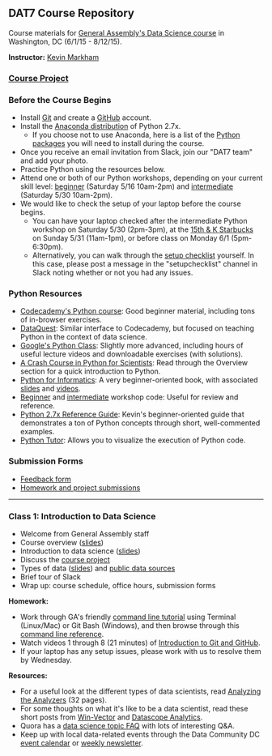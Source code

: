 ## DAT7 Course Repository

Course materials for [General Assembly's Data Science course](https://generalassemb.ly/education/data-science/washington-dc/) in Washington, DC (6/1/15 - 8/12/15).

**Instructor:** [Kevin Markham](http://www.dataschool.io/about/)

### [Course Project](project/README.md)

### Before the Course Begins
* Install [Git](http://git-scm.com/book/en/v2/Getting-Started-Installing-Git) and create a [GitHub](https://github.com/) account.
* Install the [Anaconda distribution](http://continuum.io/downloads) of Python 2.7x.
    * If you choose not to use Anaconda, here is a list of the [Python packages](other/python_packages.md) you will need to install during the course.
* Once you receive an email invitation from Slack, join our "DAT7 team" and add your photo.
* Practice Python using the resources below.
* Attend one or both of our Python workshops, depending on your current skill level: [beginner](https://generalassemb.ly/education/intro-to-python-programming/washington-dc/12239) (Saturday 5/16 10am-2pm) and [intermediate](https://generalassemb.ly/education/python-for-data-science-intermediate/washington-dc/12242) (Saturday 5/30 10am-2pm).
* We would like to check the setup of your laptop before the course begins.
    * You can have your laptop checked after the intermediate Python workshop on Saturday 5/30 (2pm-3pm), at the [15th & K Starbucks](http://www.yelp.com/biz/starbucks-washington-15) on Sunday 5/31 (11am-1pm), or before class on Monday 6/1 (5pm-6:30pm).
    * Alternatively, you can walk through the [setup checklist](other/setup_checklist.md) yourself. In this case, please post a message in the "setupchecklist" channel in Slack noting whether or not you had any issues.

### Python Resources
* [Codecademy's Python course](http://www.codecademy.com/en/tracks/python): Good beginner material, including tons of in-browser exercises.
* [DataQuest](https://dataquest.io/): Similar interface to Codecademy, but focused on teaching Python in the context of data science.
* [Google's Python Class](https://developers.google.com/edu/python/): Slightly more advanced, including hours of useful lecture videos and downloadable exercises (with solutions).
* [A Crash Course in Python for Scientists](http://nbviewer.ipython.org/gist/rpmuller/5920182): Read through the Overview section for a quick introduction to Python.
* [Python for Informatics](http://www.pythonlearn.com/book.php): A very beginner-oriented book, with associated [slides](https://drive.google.com/folderview?id=0B7X1ycQalUnyal9yeUx3VW81VDg&usp=sharing) and [videos](https://www.youtube.com/playlist?list=PLlRFEj9H3Oj4JXIwMwN1_ss1Tk8wZShEJ).
* [Beginner](code/00_python_beginner_workshop.py) and [intermediate](code/00_python_intermediate_workshop.py) workshop code: Useful for review and reference.
* [Python 2.7x Reference Guide](https://github.com/justmarkham/python-reference/blob/master/reference.py): Kevin's beginner-oriented guide that demonstrates a ton of Python concepts through short, well-commented examples.
* [Python Tutor](http://pythontutor.com/): Allows you to visualize the execution of Python code.

### Submission Forms
* [Feedback form](http://bit.ly/dat7feedback)
* [Homework and project submissions](http://bit.ly/dat7homework)

-----

### Class 1: Introduction to Data Science
* Welcome from General Assembly staff
* Course overview ([slides](slides/01_course_overview.pdf))
* Introduction to data science ([slides](slides/01_intro_to_data_science.pdf))
* Discuss the [course project](project/README.md)
* Types of data ([slides](slides/01_types_of_data.pdf)) and [public data sources](project/public_data.md)
* Brief tour of Slack
* Wrap up: course schedule, office hours, submission forms

**Homework:**
* Work through GA's friendly [command line tutorial](http://generalassembly.github.io/prework/command-line/#/) using Terminal (Linux/Mac) or Git Bash (Windows), and then browse through this [command line reference](code/02_command_line.md).
* Watch videos 1 through 8 (21 minutes) of [Introduction to Git and GitHub](https://www.youtube.com/playlist?list=PL5-da3qGB5IBLMp7LtN8Nc3Efd4hJq0kD).
* If your laptop has any setup issues, please work with us to resolve them by Wednesday.

**Resources:**
* For a useful look at the different types of data scientists, read [Analyzing the Analyzers](http://cdn.oreillystatic.com/oreilly/radarreport/0636920029014/Analyzing_the_Analyzers.pdf) (32 pages).
* For some thoughts on what it's like to be a data scientist, read these short posts from [Win-Vector](http://www.win-vector.com/blog/2012/09/on-being-a-data-scientist/) and [Datascope Analytics](http://datascopeanalytics.com/what-we-think/2014/07/31/six-qualities-of-a-great-data-scientist).
* Quora has a [data science topic FAQ](https://www.quora.com/Data-Science) with lots of interesting Q&A.
* Keep up with local data-related events through the Data Community DC [event calendar](http://www.datacommunitydc.org/calendar) or [weekly newsletter](http://www.datacommunitydc.org/newsletter).
